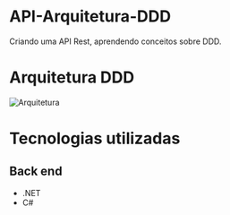 # API-Arquitetura-DDD
Criando uma API Rest, aprendendo conceitos sobre DDD.

# Arquitetura DDD

![Arquitetura](https://user-images.githubusercontent.com/69729135/128035250-e1539ab0-71c3-42e8-957e-771f66c2464d.png)

# Tecnologias utilizadas
## Back end
- .NET
- C#

